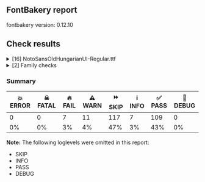 ## FontBakery report

fontbakery version: 0.12.10





## Check results



<details><summary>[16] NotoSansOldHungarianUI-Regular.ttf</summary>
<div>
<details>
    <summary>🔥 <b>FAIL</b> Checking OS/2 usWinAscent & usWinDescent. <a href="https://fontbakery.readthedocs.io/en/stable/fontbakery/checks/universal.metrics.html#"></a></summary>
    <div>







* 🔥 **FAIL** <p>OS/2.usWinDescent value should be equal or greater than 399, but got 206 instead</p>
 [code: descent]



</div>
</details>

<details>
    <summary>🔥 <b>FAIL</b> Checking Vertical Metric Linegaps. <a href="https://fontbakery.readthedocs.io/en/stable/fontbakery/checks/universal.metrics.html#"></a></summary>
    <div>







* 🔥 **FAIL** <p>hhea lineGap is not equal to 0.</p>
<p><em>Overridden</em>: This check was originally a WARN but was
overridden by the universal profile:
For Google Fonts, all messages from this check are considered FAILs.</p>
 [code: hhea]



</div>
</details>

<details>
    <summary>🔥 <b>FAIL</b> Checking OS/2 Metrics match hhea Metrics. <a href="https://fontbakery.readthedocs.io/en/stable/fontbakery/checks/universal.metrics.html#"></a></summary>
    <div>







* 🔥 **FAIL** <p>OS/2 sTypoAscender (1396) and hhea ascent (1703) must be equal.</p>
 [code: ascender]



</div>
</details>

<details>
    <summary>🔥 <b>FAIL</b> Check family name for GF Guide compliance. <a href="https://fontbakery.readthedocs.io/en/stable/fontbakery/checks/googlefonts.name.html#"></a></summary>
    <div>







* 🔥 **FAIL** <p>&quot;NotoSansOldHungarianUI&quot; is a CamelCased name. To solve this, simply use spaces instead in the font name.</p>
 [code: camelcase]



</div>
</details>

<details>
    <summary>🔥 <b>FAIL</b> Check font follows the Google Fonts vertical metric schema <a href="https://fontbakery.readthedocs.io/en/stable/fontbakery/checks/googlefonts.vmetrics.html#"></a></summary>
    <div>







* 🔥 **FAIL** <p>OS/2.sTypoLineGap is &quot;200&quot; it should be 0</p>
 [code: bad-OS/2.sTypoLineGap]



* 🔥 **FAIL** <p>hhea.lineGap is &quot;385&quot; it should be 0</p>
 [code: bad-hhea.lineGap]



* 🔥 **FAIL** <p>The sum of hhea.ascender + abs(hhea.descender) + hhea.lineGap is 2294 when it should be at least 2457</p>
 [code: bad-hhea-range]



</div>
</details>

<details>
    <summary>⚠️ <b>WARN</b> Check if each glyph has the recommended amount of contours. <a href="https://fontbakery.readthedocs.io/en/stable/fontbakery/checks/universal.html#"></a></summary>
    <div>







* ⚠️ **WARN** <p>This check inspects the glyph outlines and detects the total number of contours in each of them. The expected values are infered from the typical ammounts of contours observed in a large collection of reference font families. The divergences listed below may simply indicate a significantly different design on some of your glyphs. On the other hand, some of these may flag actual bugs in the font such as glyphs mapped to an incorrect codepoint. Please consider reviewing the design and codepoint assignment of these to make sure they are correct.</p>
<p>The following glyphs do not have the recommended number of contours:</p>
<pre><code>- Glyph name: aogonek	Contours detected: 3	Expected: 2

- Glyph name: uogonek	Contours detected: 2	Expected: 1

- Glyph name: aogonek	Contours detected: 3	Expected: 2

- Glyph name: uogonek	Contours detected: 2	Expected: 1
</code></pre>
 [code: contour-count]



</div>
</details>

<details>
    <summary>⚠️ <b>WARN</b> Validate size, and resolution of article images, and ensure article page has minimum length and includes visual assets. <a href="https://fontbakery.readthedocs.io/en/stable/fontbakery/checks/googlefonts.article.html#"></a></summary>
    <div>







* ⚠️ **WARN** <p>Family metadata at fonts/NotoSansOldHungarianUI/googlefonts/ttf does not have an article.</p>
 [code: lacks-article]



</div>
</details>

<details>
    <summary>⚠️ <b>WARN</b> Check for codepoints not covered by METADATA subsets. <a href="https://fontbakery.readthedocs.io/en/stable/fontbakery/checks/googlefonts.subsets.html#"></a></summary>
    <div>







* ⚠️ **WARN** <p>The following codepoints supported by the font are not covered by
any subsets defined in the font's metadata file, and will never
be served. You can solve this by either manually adding additional
subset declarations to METADATA.pb, or by editing the glyphset
definitions.</p>
<ul>
<li>U+0009 : try adding symbols</li>
<li>U+000A : try adding symbols</li>
<li>U+02D8 BREVE: try adding one of: canadian-aboriginal, yi</li>
<li>U+02D9 DOT ABOVE: try adding one of: canadian-aboriginal, yi</li>
<li>U+02DB OGONEK: try adding one of: canadian-aboriginal, yi</li>
<li>U+0302 COMBINING CIRCUMFLEX ACCENT: try adding one of: coptic, math, cherokee, tifinagh</li>
<li>U+0306 COMBINING BREVE: try adding one of: tifinagh, old-permic</li>
<li>U+0307 COMBINING DOT ABOVE: try adding one of: coptic, tifinagh, math, duployan, tai-le, hebrew, canadian-aboriginal, old-permic, todhri, malayalam, syriac</li>
<li>U+030A COMBINING RING ABOVE: try adding one of: duployan, syriac</li>
<li>U+030B COMBINING DOUBLE ACUTE ACCENT: try adding one of: osage, cherokee</li>
<li>U+030C COMBINING CARON: try adding one of: tai-le, cherokee</li>
<li>U+0326 COMBINING COMMA BELOW: try adding math</li>
<li>U+0327 COMBINING CEDILLA: try adding math</li>
<li>U+0328 COMBINING OGONEK: not included in any glyphset definition</li>
</ul>
<p>Or you can add the above codepoints to one of the subsets supported by the font: <code>latin</code>, <code>latin-ext</code>, <code>old-hungarian</code></p>
 [code: unreachable-subsetting]



</div>
</details>

<details>
    <summary>⚠️ <b>WARN</b> Combined length of family and style must not exceed 32 characters. <a href="https://fontbakery.readthedocs.io/en/stable/fontbakery/checks/googlefonts.name.html#"></a></summary>
    <div>







* ⚠️ **WARN** <p>Name ID 6 'NotoSansOldHungarianUI-Regular' exceeds 27 characters. This has been found to cause problems with PostScript printers, especially on Mac platforms.</p>
 [code: nameid6-too-long]



</div>
</details>

<details>
    <summary>⚠️ <b>WARN</b> Ensure dotted circle glyph is present and can attach marks. <a href="https://fontbakery.readthedocs.io/en/stable/fontbakery/checks/shaping.html#"></a></summary>
    <div>







* ⚠️ **WARN** <p>No dotted circle glyph present</p>
 [code: missing-dotted-circle]



</div>
</details>

<details>
    <summary>⚠️ <b>WARN</b> Ensure soft_dotted characters lose their dot when combined with marks that replace the dot. <a href="https://fontbakery.readthedocs.io/en/stable/fontbakery/checks/shaping.html#"></a></summary>
    <div>







* ⚠️ **WARN** <p>The dot of soft dotted characters used in orthographies <em>must</em> disappear in the following strings: į̀ į́ į̂ į̃ į̄ į̌</p>
<p>The dot of soft dotted characters <em>should</em> disappear in other cases, for example: į̆ į̇ į̈ į̊ į̋ į̦̀ į̦́ į̦̂ į̦̃ į̦̄ į̦̆ į̦̇ į̦̈ į̦̊ į̦̋ į̦̌ į̧̀ į̧́ į̧̂ į̧̃</p>
<p>Your font fully covers the following languages that require the soft-dotted feature: Lithuanian (Latn, 2,357,094 speakers), Dutch (Latn, 31,709,104 speakers).</p>
<p>Your font does <em>not</em> cover the following languages that require the soft-dotted feature: Nzakara (Latn, 50,000 speakers), Bafut (Latn, 158,146 speakers), Vute (Latn, 21,000 speakers), Kaska (Latn, 125 speakers), Fur (Latn, 1,230,163 speakers), Koonzime (Latn, 40,000 speakers), Aghem (Latn, 38,843 speakers), Sar (Latn, 500,000 speakers), Cicipu (Latn, 44,000 speakers), Ma’di (Latn, 584,000 speakers), Avokaya (Latn, 100,000 speakers), Han (Latn, 6 speakers), Basaa (Latn, 332,940 speakers), Ukrainian (Cyrl, 29,273,587 speakers), Igbo (Latn, 27,823,640 speakers), Belarusian (Cyrl, 10,064,517 speakers), Kpelle, Guinea (Latn, 622,000 speakers), Navajo (Latn, 166,319 speakers), Ngbaka (Latn, 1,020,000 speakers), Ebira (Latn, 2,200,000 speakers), Southern Kisi (Latn, 360,000 speakers), Gulay (Latn, 250,478 speakers), Mfumte (Latn, 79,000 speakers), Bete-Bendi (Latn, 100,000 speakers), Mundani (Latn, 34,000 speakers), Kom (Latn, 360,685 speakers), Dii (Latn, 71,000 speakers), Nateni (Latn, 100,000 speakers), Ijo, Southeast (Latn, 2,471,000 speakers), Mango (Latn, 77,000 speakers), Ekpeye (Latn, 226,000 speakers), Heiltsuk (Latn, 300 speakers), Teke-Ebo (Latn, 260,000 speakers), Ejagham (Latn, 120,000 speakers), Zapotec (Latn, 490,000 speakers), Yala (Latn, 200,000 speakers), South Central Banda (Latn, 244,000 speakers), Dan (Latn, 1,099,244 speakers), Lugbara (Latn, 2,200,000 speakers), Makaa (Latn, 221,000 speakers).</p>
 [code: soft-dotted]



</div>
</details>

<details>
    <summary>⚠️ <b>WARN</b> Are any segments inordinately short? <a href="https://fontbakery.readthedocs.io/en/stable/fontbakery/checks/outline.html#"></a></summary>
    <div>







* ⚠️ **WARN** <p>The following glyphs have segments which seem very short:</p>
<pre><code>* u10C89 (U+10C89) contains a short segment B&lt;&lt;273.0,1.0&gt;-&lt;273.0,1.0&gt;-&lt;269.0,6.0&gt;&gt;

* u10C89 (U+10C89) contains a short segment B&lt;&lt;269.0,6.0&gt;-&lt;265.0,11.0&gt;-&lt;244.0,35.0&gt;&gt;

* u10C8A (U+10C8A) contains a short segment B&lt;&lt;299.0,2.0&gt;-&lt;299.0,2.0&gt;-&lt;294.5,7.0&gt;&gt;

* u10C8B (U+10C8B) contains a short segment B&lt;&lt;176.0,1204.0&gt;-&lt;176.0,1204.0&gt;-&lt;183.0,1209.0&gt;&gt;

* u10C8D (U+10C8D) contains a short segment B&lt;&lt;733.0,1082.0&gt;-&lt;733.0,1082.0&gt;-&lt;729.5,1074.0&gt;&gt;

* u10C99 (U+10C99) contains a short segment B&lt;&lt;236.0,0.0&gt;-&lt;236.0,0.0&gt;-&lt;232.0,5.0&gt;&gt;

* u10C9B (U+10C9B) contains a short segment B&lt;&lt;580.0,7.0&gt;-&lt;580.0,7.0&gt;-&lt;575.5,10.5&gt;&gt;

* u10C9B (U+10C9B) contains a short segment B&lt;&lt;575.5,10.5&gt;-&lt;571.0,14.0&gt;-&lt;549.5,30.0&gt;&gt;

* u10C9C (U+10C9C) contains a short segment B&lt;&lt;620.0,4.0&gt;-&lt;620.0,4.0&gt;-&lt;615.0,8.0&gt;&gt;

* u10C9F (U+10C9F) contains a short segment B&lt;&lt;621.0,7.0&gt;-&lt;621.0,7.0&gt;-&lt;616.0,11.0&gt;&gt;

* u10C9F (U+10C9F) contains a short segment B&lt;&lt;616.0,11.0&gt;-&lt;611.0,15.0&gt;-&lt;586.0,35.0&gt;&gt;

* u10C9F (U+10C9F) contains a short segment L&lt;&lt;85.0,441.0&gt;--&lt;75.0,445.0&gt;&gt;

* u10CA1 (U+10CA1) contains a short segment B&lt;&lt;706.0,181.0&gt;-&lt;706.0,181.0&gt;-&lt;701.5,177.0&gt;&gt;

* u10CA1 (U+10CA1) contains a short segment B&lt;&lt;701.5,177.0&gt;-&lt;697.0,173.0&gt;-&lt;676.0,152.5&gt;&gt;

* u10CA1 (U+10CA1) contains a short segment L&lt;&lt;1466.0,1176.0&gt;--&lt;1460.0,1170.0&gt;&gt;

* u10CAC (U+10CAC) contains a short segment B&lt;&lt;435.0,188.0&gt;-&lt;435.0,188.0&gt;-&lt;431.0,184.0&gt;&gt;

* u10CAC (U+10CAC) contains a short segment B&lt;&lt;431.0,184.0&gt;-&lt;427.0,180.0&gt;-&lt;407.0,161.0&gt;&gt;

* u10CC3 (U+10CC3) contains a short segment B&lt;&lt;512.0,141.0&gt;-&lt;512.0,141.0&gt;-&lt;506.5,135.5&gt;&gt;

* u10CCA (U+10CCA) contains a short segment B&lt;&lt;182.0,4.0&gt;-&lt;182.0,4.0&gt;-&lt;179.0,9.0&gt;&gt;

* u10CD9 (U+10CD9) contains a short segment B&lt;&lt;146.0,4.0&gt;-&lt;146.0,4.0&gt;-&lt;143.0,9.0&gt;&gt;

* u10CDB (U+10CDB) contains a short segment B&lt;&lt;421.0,3.0&gt;-&lt;421.0,3.0&gt;-&lt;414.5,8.0&gt;&gt;

* u10CDC (U+10CDC) contains a short segment B&lt;&lt;481.0,3.0&gt;-&lt;481.0,3.0&gt;-&lt;473.5,9.5&gt;&gt;

* u10CDF (U+10CDF) contains a short segment B&lt;&lt;481.0,4.0&gt;-&lt;481.0,4.0&gt;-&lt;473.5,10.5&gt;&gt;

* u10CE1 (U+10CE1) contains a short segment B&lt;&lt;509.0,129.0&gt;-&lt;509.0,129.0&gt;-&lt;502.0,122.5&gt;&gt;

* u10CEB (U+10CEB) contains a short segment L&lt;&lt;1071.0,231.0&gt;--&lt;1077.0,231.0&gt;&gt;

* u10CEB (U+10CEB) contains a short segment L&lt;&lt;1077.0,862.0&gt;--&lt;1071.0,862.0&gt;&gt;

* u10CEB (U+10CEB) contains a short segment L&lt;&lt;349.0,239.0&gt;--&lt;355.0,239.0&gt;&gt;

* u10CEB (U+10CEB) contains a short segment L&lt;&lt;355.0,852.0&gt;--&lt;349.0,852.0&gt;&gt;

* u10CEC (U+10CEC) contains a short segment B&lt;&lt;351.0,133.0&gt;-&lt;351.0,133.0&gt;-&lt;344.5,126.5&gt;&gt;

* u10CEC (U+10CEC) contains a short segment B&lt;&lt;821.0,968.0&gt;-&lt;821.0,968.0&gt;-&lt;827.5,974.5&gt;&gt;

* uni10C9F.ltr contains a short segment L&lt;&lt;1252.0,446.0&gt;--&lt;1242.0,441.0&gt;&gt;

* uni10C9F.ltr contains a short segment L&lt;&lt;1242.0,441.0&gt;--&lt;1248.0,440.0&gt;&gt;

* uni10CA1.ltr contains a short segment L&lt;&lt;1454.0,1176.0&gt;--&lt;1450.0,1171.0&gt;&gt;

* uni10CCD.ltr contains a short segment B&lt;&lt;481.0,681.0&gt;-&lt;481.0,681.0&gt;-&lt;477.0,671.5&gt;&gt;

* uni10CDF.ltr contains a short segment B&lt;&lt;413.0,798.0&gt;-&lt;413.0,798.0&gt;-&lt;424.0,790.0&gt;&gt;

* uni10CE1.ltr contains a short segment B&lt;&lt;411.0,850.0&gt;-&lt;411.0,850.0&gt;-&lt;406.5,848.0&gt;&gt;

* uni10CE1.ltr contains a short segment B&lt;&lt;406.5,848.0&gt;-&lt;402.0,846.0&gt;-&lt;380.0,836.5&gt;&gt;

* uni10CEB.ltr contains a short segment L&lt;&lt;346.0,862.0&gt;--&lt;340.0,862.0&gt;&gt;

* uni10CEB.ltr contains a short segment L&lt;&lt;340.0,231.0&gt;--&lt;346.0,231.0&gt;&gt;

* uni10CEB.ltr contains a short segment L&lt;&lt;1068.0,852.0&gt;--&lt;1062.0,852.0&gt;&gt;

* uni10CEB.ltr contains a short segment L&lt;&lt;1062.0,239.0&gt;--&lt;1068.0,239.0&gt;&gt;

* M (U+004D) contains a short segment L&lt;&lt;177.0,626.0&gt;--&lt;173.0,626.0&gt;&gt;

* M (U+004D) contains a short segment L&lt;&lt;450.0,129.0&gt;--&lt;454.0,129.0&gt;&gt;

* N (U+004E) contains a short segment L&lt;&lt;176.0,593.0&gt;--&lt;172.0,593.0&gt;&gt;

* N (U+004E) contains a short segment L&lt;&lt;582.0,123.0&gt;--&lt;586.0,123.0&gt;&gt;

* Nacute (U+0143) contains a short segment L&lt;&lt;176.0,593.0&gt;--&lt;172.0,593.0&gt;&gt;

* Nacute (U+0143) contains a short segment L&lt;&lt;582.0,123.0&gt;--&lt;586.0,123.0&gt;&gt;

* Ncaron (U+0147) contains a short segment L&lt;&lt;176.0,593.0&gt;--&lt;172.0,593.0&gt;&gt;

* Ncaron (U+0147) contains a short segment L&lt;&lt;582.0,123.0&gt;--&lt;586.0,123.0&gt;&gt;

* uni0145 (U+0145) contains a short segment L&lt;&lt;176.0,593.0&gt;--&lt;172.0,593.0&gt;&gt;

* uni0145 (U+0145) contains a short segment L&lt;&lt;582.0,123.0&gt;--&lt;586.0,123.0&gt;&gt;

* Ntilde (U+00D1) contains a short segment L&lt;&lt;176.0,593.0&gt;--&lt;172.0,593.0&gt;&gt;

* Ntilde (U+00D1) contains a short segment L&lt;&lt;582.0,123.0&gt;--&lt;586.0,123.0&gt;&gt;

* Q (U+0051) contains a short segment B&lt;&lt;416.0,-9.0&gt;-&lt;410.0,-9.0&gt;-&lt;403.5,-9.5&gt;&gt;

* Q (U+0051) contains a short segment B&lt;&lt;403.5,-9.5&gt;-&lt;397.0,-10.0&gt;-&lt;391.0,-10.0&gt;&gt;

* Uogonek (U+0172) contains a short segment B&lt;&lt;539.5,-158.5&gt;-&lt;551.0,-156.0&gt;-&lt;559.0,-155.0&gt;&gt;

* a (U+0061) contains a short segment L&lt;&lt;399.0,76.0&gt;--&lt;395.0,76.0&gt;&gt;

* aacute (U+00E1) contains a short segment L&lt;&lt;399.0,76.0&gt;--&lt;395.0,76.0&gt;&gt;

* abreve (U+0103) contains a short segment L&lt;&lt;399.0,76.0&gt;--&lt;395.0,76.0&gt;&gt;

* acircumflex (U+00E2) contains a short segment L&lt;&lt;399.0,76.0&gt;--&lt;395.0,76.0&gt;&gt;

* adieresis (U+00E4) contains a short segment L&lt;&lt;399.0,76.0&gt;--&lt;395.0,76.0&gt;&gt;

* agrave (U+00E0) contains a short segment L&lt;&lt;399.0,76.0&gt;--&lt;395.0,76.0&gt;&gt;

* amacron (U+0101) contains a short segment L&lt;&lt;399.0,76.0&gt;--&lt;395.0,76.0&gt;&gt;

* aogonek (U+0105) contains a short segment L&lt;&lt;399.0,76.0&gt;--&lt;395.0,76.0&gt;&gt;

* aring (U+00E5) contains a short segment L&lt;&lt;399.0,76.0&gt;--&lt;395.0,76.0&gt;&gt;

* at (U+0040) contains a short segment B&lt;&lt;613.0,293.0&gt;-&lt;612.0,275.0&gt;-&lt;612.0,267.5&gt;&gt;

* at (U+0040) contains a short segment B&lt;&lt;612.0,267.5&gt;-&lt;612.0,260.0&gt;-&lt;612.0,257.0&gt;&gt;

* atilde (U+00E3) contains a short segment L&lt;&lt;399.0,76.0&gt;--&lt;395.0,76.0&gt;&gt;

* d (U+0064) contains a short segment L&lt;&lt;446.0,72.0&gt;--&lt;442.0,72.0&gt;&gt;

* dcaron (U+010F) contains a short segment L&lt;&lt;446.0,72.0&gt;--&lt;442.0,72.0&gt;&gt;

* dcroat (U+0111) contains a short segment L&lt;&lt;445.0,72.0&gt;--&lt;441.0,72.0&gt;&gt;

* Euro (U+20AC) contains a short segment B&lt;&lt;184.0,390.0&gt;-&lt;183.0,380.0&gt;-&lt;183.0,371.0&gt;&gt;

* Euro (U+20AC) contains a short segment B&lt;&lt;183.0,371.0&gt;-&lt;183.0,362.0&gt;-&lt;183.0,352.0&gt;&gt;

* Euro (U+20AC) contains a short segment B&lt;&lt;183.0,352.0&gt;-&lt;183.0,343.0&gt;-&lt;183.0,332.5&gt;&gt;

* Euro (U+20AC) contains a short segment B&lt;&lt;183.0,332.5&gt;-&lt;183.0,322.0&gt;-&lt;184.0,311.0&gt;&gt;

* Euro (U+20AC) contains a short segment B&lt;&lt;95.0,311.0&gt;-&lt;94.0,323.0&gt;-&lt;94.0,331.0&gt;&gt;

* Euro (U+20AC) contains a short segment B&lt;&lt;94.0,331.0&gt;-&lt;94.0,339.0&gt;-&lt;94.0,352.0&gt;&gt;

* Euro (U+20AC) contains a short segment B&lt;&lt;94.0,352.0&gt;-&lt;94.0,363.0&gt;-&lt;94.5,373.5&gt;&gt;

* Euro (U+20AC) contains a short segment B&lt;&lt;94.5,373.5&gt;-&lt;95.0,384.0&gt;-&lt;95.0,390.0&gt;&gt;

* m (U+006D) contains a short segment L&lt;&lt;169.0,463.0&gt;--&lt;174.0,463.0&gt;&gt;

* n (U+006E) contains a short segment L&lt;&lt;169.0,463.0&gt;--&lt;174.0,463.0&gt;&gt;

* nacute (U+0144) contains a short segment L&lt;&lt;169.0,463.0&gt;--&lt;174.0,463.0&gt;&gt;

* ncaron (U+0148) contains a short segment L&lt;&lt;169.0,463.0&gt;--&lt;174.0,463.0&gt;&gt;

* uni0146 (U+0146) contains a short segment L&lt;&lt;169.0,463.0&gt;--&lt;174.0,463.0&gt;&gt;

* ntilde (U+00F1) contains a short segment L&lt;&lt;169.0,463.0&gt;--&lt;174.0,463.0&gt;&gt;

* p (U+0070) contains a short segment L&lt;&lt;169.0,463.0&gt;--&lt;173.0,463.0&gt;&gt;

* r (U+0072) contains a short segment L&lt;&lt;167.0,438.0&gt;--&lt;171.0,438.0&gt;&gt;

* racute (U+0155) contains a short segment L&lt;&lt;167.0,438.0&gt;--&lt;171.0,438.0&gt;&gt;

* rcaron (U+0159) contains a short segment L&lt;&lt;167.0,438.0&gt;--&lt;171.0,438.0&gt;&gt;

* trademark (U+2122) contains a short segment L&lt;&lt;386.0,633.0&gt;--&lt;382.0,633.0&gt;&gt;

* two (U+0032) contains a short segment L&lt;&lt;159.0,84.0&gt;--&lt;159.0,80.0&gt;&gt;

* u (U+0075) contains a short segment L&lt;&lt;448.0,71.0&gt;--&lt;444.0,71.0&gt;&gt;

* uacute (U+00FA) contains a short segment L&lt;&lt;448.0,71.0&gt;--&lt;444.0,71.0&gt;&gt;

* ucircumflex (U+00FB) contains a short segment L&lt;&lt;448.0,71.0&gt;--&lt;444.0,71.0&gt;&gt;

* udieresis (U+00FC) contains a short segment L&lt;&lt;448.0,71.0&gt;--&lt;444.0,71.0&gt;&gt;

* ugrave (U+00F9) contains a short segment L&lt;&lt;448.0,71.0&gt;--&lt;444.0,71.0&gt;&gt;

* uhungarumlaut (U+0171) contains a short segment L&lt;&lt;448.0,71.0&gt;--&lt;444.0,71.0&gt;&gt;

* umacron (U+016B) contains a short segment L&lt;&lt;448.0,71.0&gt;--&lt;444.0,71.0&gt;&gt;

* uogonek (U+0173) contains a short segment L&lt;&lt;448.0,71.0&gt;--&lt;444.0,71.0&gt;&gt;

* uring (U+016F) contains a short segment L&lt;&lt;448.0,71.0&gt;--&lt;444.0,71.0&gt;&gt;
</code></pre>
 [code: found-short-segments]



</div>
</details>

<details>
    <summary>⚠️ <b>WARN</b> Do any segments have colinear vectors? <a href="https://fontbakery.readthedocs.io/en/stable/fontbakery/checks/outline.html#"></a></summary>
    <div>







* ⚠️ **WARN** <p>The following glyphs have colinear vectors:</p>
<pre><code>* uni10C8D.ltr: L&lt;&lt;1362.0,3.0&gt;--&lt;963.0,891.0&gt;&gt; -&gt; L&lt;&lt;963.0,891.0&gt;--&lt;876.0,1082.0&gt;&gt;
</code></pre>
 [code: found-colinear-vectors]



</div>
</details>

<details>
    <summary>⚠️ <b>WARN</b> Do outlines contain any jaggy segments? <a href="https://fontbakery.readthedocs.io/en/stable/fontbakery/checks/outline.html#"></a></summary>
    <div>







* ⚠️ **WARN** <p>The following glyphs have jaggy segments:</p>
<pre><code>* W (U+0057): B&lt;&lt;473.5,553.5&gt;-&lt;463.0,596.0&gt;-&lt;461.0,609.0&gt;&gt;/B&lt;&lt;461.0,609.0&gt;-&lt;460.0,596.0&gt;-&lt;450.5,553.5&gt;&gt; = 13.144867617550734

* Wacute (U+1E82): B&lt;&lt;473.5,553.5&gt;-&lt;463.0,596.0&gt;-&lt;461.0,609.0&gt;&gt;/B&lt;&lt;461.0,609.0&gt;-&lt;460.0,596.0&gt;-&lt;450.5,553.5&gt;&gt; = 13.144867617550734

* Wcircumflex (U+0174): B&lt;&lt;473.5,553.5&gt;-&lt;463.0,596.0&gt;-&lt;461.0,609.0&gt;&gt;/B&lt;&lt;461.0,609.0&gt;-&lt;460.0,596.0&gt;-&lt;450.5,553.5&gt;&gt; = 13.144867617550734

* Wdieresis (U+1E84): B&lt;&lt;473.5,553.5&gt;-&lt;463.0,596.0&gt;-&lt;461.0,609.0&gt;&gt;/B&lt;&lt;461.0,609.0&gt;-&lt;460.0,596.0&gt;-&lt;450.5,553.5&gt;&gt; = 13.144867617550734

* Wgrave (U+1E80): B&lt;&lt;473.5,553.5&gt;-&lt;463.0,596.0&gt;-&lt;461.0,609.0&gt;&gt;/B&lt;&lt;461.0,609.0&gt;-&lt;460.0,596.0&gt;-&lt;450.5,553.5&gt;&gt; = 13.144867617550734

* u10CFD (U+10CFD): B&lt;&lt;459.0,580.0&gt;-&lt;473.0,528.0&gt;-&lt;485.0,479.0&gt;&gt;/L&lt;&lt;485.0,479.0&gt;--&lt;479.0,1461.0&gt;&gt; = 13.410713422117814

* u10CFD (U+10CFD): L&lt;&lt;652.0,1461.0&gt;--&lt;646.0,477.0&gt;&gt;/B&lt;&lt;646.0,477.0&gt;-&lt;657.0,523.0&gt;-&lt;672.0,578.0&gt;&gt; = 13.099254872183751
</code></pre>
 [code: found-jaggy-segments]



</div>
</details>

<details>
    <summary>⚠️ <b>WARN</b> Do outlines contain any semi-vertical or semi-horizontal lines? <a href="https://fontbakery.readthedocs.io/en/stable/fontbakery/checks/outline.html#"></a></summary>
    <div>







* ⚠️ **WARN** <p>The following glyphs have semi-vertical/semi-horizontal lines:</p>
<pre><code>* u10CAB (U+10CAB): L&lt;&lt;1495.0,235.0&gt;--&lt;1498.0,1246.0&gt;&gt;

* u10CAB (U+10CAB): L&lt;&lt;407.0,1221.0&gt;--&lt;399.0,230.0&gt;&gt;

* u10CFD (U+10CFD): L&lt;&lt;485.0,479.0&gt;--&lt;479.0,1461.0&gt;&gt;

* u10CFD (U+10CFD): L&lt;&lt;652.0,1461.0&gt;--&lt;646.0,477.0&gt;&gt;

* u10CFF (U+10CFF): L&lt;&lt;895.0,890.0&gt;--&lt;1322.0,893.0&gt;&gt;

* uni10CAB.ltr: L&lt;&lt;1515.0,230.0&gt;--&lt;1507.0,1221.0&gt;&gt;

* uni10CAB.ltr: L&lt;&lt;416.0,1246.0&gt;--&lt;419.0,235.0&gt;&gt;
</code></pre>
 [code: found-semi-vertical]



</div>
</details>

<details>
    <summary>⚠️ <b>WARN</b> Ensure fonts have ScriptLangTags declared on the 'meta' table. <a href="https://fontbakery.readthedocs.io/en/stable/fontbakery/checks/googlefonts.meta.html#"></a></summary>
    <div>







* ⚠️ **WARN** <p>This font file does not have a 'meta' table.</p>
 [code: lacks-meta-table]



</div>
</details>
</div>
</details>

<details><summary>[2] Family checks</summary>
<div>
<details>
    <summary>🔥 <b>FAIL</b> Does font file include unacceptable control character glyphs? <a href="https://fontbakery.readthedocs.io/en/stable/fontbakery/checks/googlefonts.glyphset.html#"></a></summary>
    <div>







* 🔥 **FAIL** <p>The following unacceptable control characters were identified:
fonts/NotoSansOldHungarianUI/googlefonts/ttf/NotoSansOldHungarianUI-Regular.ttf: uni0009, uni000A</p>
 [code: unacceptable]



</div>
</details>

<details>
    <summary>🔥 <b>FAIL</b> OS/2.fsSelection bit 7 (USE_TYPO_METRICS) is set in all fonts. <a href="https://fontbakery.readthedocs.io/en/stable/fontbakery/checks/googlefonts.os2.html#"></a></summary>
    <div>







* 🔥 **FAIL** <p>OS/2.fsSelection bit 7 (USE_TYPO_METRICS) wasNOT set in the following fonts: ['fonts/NotoSansOldHungarianUI/googlefonts/ttf/NotoSansOldHungarianUI-Regular.ttf'].</p>
 [code: missing-os2-fsselection-bit7]



</div>
</details>
</div>
</details>




### Summary

| 💥 ERROR | ☠ FATAL | 🔥 FAIL | ⚠️ WARN | ⏩ SKIP | ℹ️ INFO | ✅ PASS | 🔎 DEBUG | 
| ---|---|---|---|---|---|---|---|
| 0 | 0 | 7 | 11 | 117 | 7 | 109 | 0 | 
| 0% | 0% | 3% | 4% | 47% | 3% | 43% | 0% | 



**Note:** The following loglevels were omitted in this report:


* SKIP
* INFO
* PASS
* DEBUG

